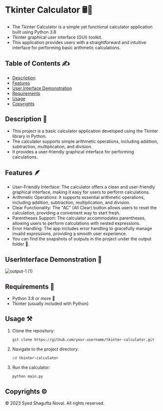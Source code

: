 # Tkinter Calculator 🖩💫

- The Tkinter Calculator is a simple yet functional calculator application built using Python 3.8
- Tkinter graphical user interface (GUI) toolkit.
- This application provides users with a straightforward and intuitive interface for performing basic arithmetic calculations.

## Table of Contents ✍️

- [Description](#description)
- [Features](#features)
- [User Interface Demonstration](#UserInterface)
- [Requirements](#requirements)
- [Usage](#usage)
- [Copyrights](#copyrights)

## Description 📝

- This project is a basic calculator application developed using the Tkinter library in Python.
- The calculator supports simple arithmetic operations, including addition, subtraction, multiplication, and division.
- It provides a user-friendly graphical interface for performing calculations.

## Features 🪶

- User-Friendly Interface: The calculator offers a clean and user-friendly graphical interface, making it easy for users to perform calculations.
- Arithmetic Operations: It supports essential arithmetic operations, including addition, subtraction, multiplication, and division.
- Clear Functionality: The "AC" (All Clear) button allows users to reset the calculation, providing a convenient way to start fresh.
- Parentheses Support: The calculator accommodates parentheses, allowing users to perform calculations with nested expressions.
- Error Handling: The app includes error handling to gracefully manage invalid expressions, providing a smooth user experience.
- You can find the snapshots of outputs in the project under the output folder 📂.

## UserInterface Demonstration 🎊

![output-1 (1)](https://github.com/SyedShagufta/tkinter-calculator/assets/62433926/43dcb152-2415-4341-b720-fa2911f815fc)



   
## Requirements 📜

- Python 3.8 or more 🐍
- Tkinter (usually included with Python)

## Usage ⚒️

1. Clone the repository:

   ```bash
   git clone https://github.com/your-username/tkinter-calculator.git
   ```

2. Navigate to the project directory:
    ```bash
   cd tkinter-calculator
   ```
  
3. Run the calculator:
    ```bash
   python main.py
   ```

## Copyrights ©️
© 2023 Syed Shagufta Noval. All rights reserved.
